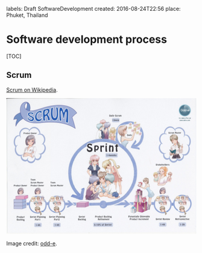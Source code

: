 labels: Draft
        SoftwareDevelopment
created: 2016-08-24T22:56
place: Phuket, Thailand

# Software development process

[TOC]

## Scrum

[Scrum on Wikipedia](https://en.wikipedia.org/wiki/Scrum_(software_development)).

![scrum](scrum.jpg)

Image credit: [odd-e](https://www.odd-e.com/).
